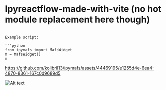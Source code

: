# Ipyreactflow-made-with-vite (no hot module replacement here though)


```

Example script:

```python
from ipymafs import MafsWidget
m = MafsWidget()
m
``````



https://github.com/kolibril13/ipymafs/assets/44469195/e1255d4e-6ea4-4870-8361-167c0d9689d5

![Alt text](image.png)